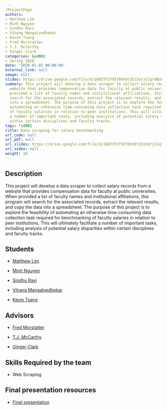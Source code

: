 ```yaml
---
!ProjectPage
authors:
- Matthew Lim
- Minh Nguyen
- Sindhu Ravi
- Vihang Mangalvedhekar
- Kevin Tsang
- Fred Morstatter
- T.J. McCarthy
- Ginger Clark
categories: &id001
- Spring 2020
date: '2020-01-01 00:00:00'
external_link: null
image: null
slides: https://drive.google.com/file/d/18DZTF3f9I70khOtIEiSUrjCCqrONuhAo/view?usp=sharing
summary: This project will develop a data scraper to collect salary records from a
  website that provides compensation data for faculty at public universities. When
  provided a list of faculty names and institutional affiliations, this program will
  search for the associated records, extract the relevant results, and copy the data
  into a spreadsheet. The purpose of this project is to explore the feasibility of
  automating an otherwise time-consuming data collection task required for benchmarking
  of faculty salaries in relation to peer institutions. This will ultimately facilitate
  a number of important tasks, including analysis of potential salary disparities
  within certain disciplines and faculty tracks.
tags: *id001
title: Data scraping for salary benchmarking
url_code: null
url_pdf: null
url_slides: https://drive.google.com/file/d/18DZTF3f9I70khOtIEiSUrjCCqrONuhAo/view?usp=sharing
url_video: null
weight: 10
---
```

## Description

This project will develop a data scraper to collect salary records from a website that provides compensation data for faculty at public universities. When provided a list of faculty names and institutional affiliations, this program will search for the associated records, extract the relevant results, and copy the data into a spreadsheet. The purpose of this project is to explore the feasibility of automating an otherwise time-consuming data collection task required for benchmarking of faculty salaries in relation to peer institutions. This will ultimately facilitate a number of important tasks, including analysis of potential salary disparities within certain disciplines and faculty tracks.





## Students

* [Matthew Lim](../../../author/matthew-lim)

* [Minh Nguyen](../../../author/minh-nguyen)

* [Sindhu Ravi](../../../author/sindhu-ravi)

* [Vihang Mangalvedhekar](../../../author/vihang-mangalvedhekar)

* [Kevin Tsang](../../../author/kevin-tsang)

## Advisors

* [Fred Morstatter](../../../author/fred-morstatter)

* [T.J. McCarthy](../../../author/tj-mccarthy)

* [Ginger Clark](../../../author/ginger-clark)

## Skills Required by the team


* Web Scraping
## Final presentation resources

* [Final presentation](https://drive.google.com/file/d/18DZTF3f9I70khOtIEiSUrjCCqrONuhAo/view?usp=sharing)